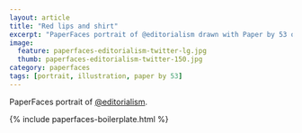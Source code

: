 ```yaml
---
layout: article
title: "Red lips and shirt"
excerpt: "PaperFaces portrait of @editorialism drawn with Paper by 53 on an iPad."
image: 
  feature: paperfaces-editorialism-twitter-lg.jpg
  thumb: paperfaces-editorialism-twitter-150.jpg
category: paperfaces
tags: [portrait, illustration, paper by 53]
---
```


PaperFaces portrait of [@editorialism](http://twitter.com/editorialism).

{% include paperfaces-boilerplate.html %}